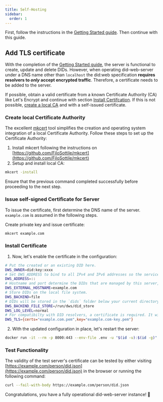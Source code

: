 ```yaml
---
title: Self-Hosting
sidebar:
  order: 1
---
```


First, follow the instructions in the [Getting Started guide](/getting-started). Then continue with this guide.

## Add TLS certificate

With the completion of the [Getting Started guide](/getting-started), the server is functional to create, update and
delete DIDs. However, when operating did-web-server under a DNS name other than `localhost` the did:web specification
**requires resolvers to _only_ accept encrypted traffic**. Therefore, a certificate needs to be added to the server.

If possible, obtain a valid certificate from a known Certificate Authority (CA) like Let's Encrypt and continue with
section [Install Certifcation](#install-certificate). If this is not possible,
[create a local CA](#create-local-certificate-authority) and with a self-issued certificate.

### Create local Certificate Authority

The excellent [mkcert](https://github.com/FiloSottile/mkcert) tool simplifies the creation and operating system
integration of a local Certificate Authority. Follow these steps to set up the Certificate Authority:

1. Install mkcert following the instructions on
   [https://github.com/FiloSottile/mkcert](https://github.com/FiloSottile/mkcert)
2. Setup and install local CA:

```bash
mkcert -install
```

Ensure that the previous command completed successfully before proceeding to the next step.

### Issue self-signed Certificate for Server

To issue the certificate, first determine the DNS name of the server. `example.com` is assumed in the following steps.

Create private key and issue certificate:

```bash
mkcert example.com
```

### Install Certificate

1. Now, let's enable the certificate in the configuration:

```bash title=".env" {7}
# Put the created or an existing DID here.
DWS_OWNER=did:key:xxxx
# Set DWS_ADDRESS to bind to all IPv4 and IPv6 addresses so the service can be exposed to the local computer.
DWS_ADDRESS=::
# Hostname and port determine the DIDs that are managed by this server, e.g. did:web:id.localhost%3A8000:xyz.
DWS_EXTERNAL_HOSTNAME=example.com
# Store DIDs on the local file system.
DWS_BACKEND=file
# DIDs will be stored in the `dids` folder below your current directory.
DWS_BACKEND_FILE_STORE=/run/dws/did_store
DWS_LOG_LEVEL=normal
# For compatibilty with DID resolvers, a certificate is required. It will be added later.
DWS_TLS={certs="example.com.pem",key="example.com-key.pem"}
```

2. With the updated configuration in place, let's restart the server:

```bash
docker run -it --rm -p 8000:443 --env-file .env -u "$(id -u):$(id -g)" -v "$PWD:/run/dws" identinet/did-web-server:0.4.0
```

### Test Functionality

The validity of the test server's certificate can be tested by either visiting
[https://example.com/person/did.json](https://example.com/person/did.json) in the browser or running the following
command:

```bash
curl --fail-with-body https://example.com/person/did.json
```

Congratulations, you have a fully operational did-web-server instance! 🎉
